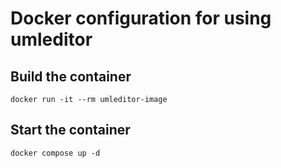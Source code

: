 # Docker configuration for using umleditor

## Build the container

`docker run -it --rm umleditor-image`

## Start the container

`docker compose up -d`
